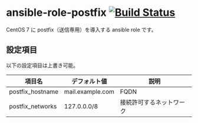 # ansible-role-postfix [![Build Status](https://travis-ci.org/izumimatsuo/ansible-role-postfix.svg?branch=master)](https://travis-ci.org/izumimatsuo/ansible-role-postfix)

CentOS 7 に postfix（送信専用）を導入する ansible role です。

## 設定項目

以下の設定項目は上書き可能。

| 項目名           | デフォルト値     | 説明                       |
| ---------------- | ---------------- | -------------------------- |
| postfix_hostname | mail.example.com | FQDN                       |
| postfix_networks | 127.0.0.0/8      | 接続許可するネットワーク   |

